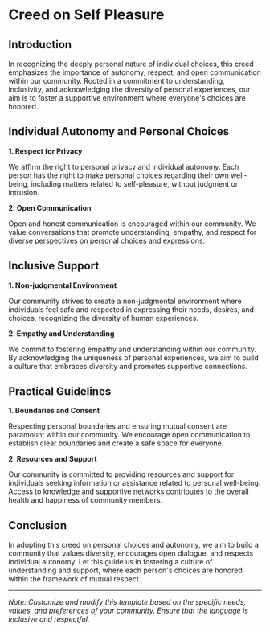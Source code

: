 # Creed on Self Pleasure

## Introduction

In recognizing the deeply personal nature of individual choices, this creed emphasizes the importance of autonomy, respect, and open communication within our community. Rooted in a commitment to understanding, inclusivity, and acknowledging the diversity of personal experiences, our aim is to foster a supportive environment where everyone's choices are honored.

## Individual Autonomy and Personal Choices

**1. Respect for Privacy**

   We affirm the right to personal privacy and individual autonomy. Each person has the right to make personal choices regarding their own well-being, including matters related to self-pleasure, without judgment or intrusion.

**2. Open Communication**

   Open and honest communication is encouraged within our community. We value conversations that promote understanding, empathy, and respect for diverse perspectives on personal choices and expressions.

## Inclusive Support

**1. Non-judgmental Environment**

   Our community strives to create a non-judgmental environment where individuals feel safe and respected in expressing their needs, desires, and choices, recognizing the diversity of human experiences.

**2. Empathy and Understanding**

   We commit to fostering empathy and understanding within our community. By acknowledging the uniqueness of personal experiences, we aim to build a culture that embraces diversity and promotes supportive connections.

## Practical Guidelines

**1. Boundaries and Consent**

   Respecting personal boundaries and ensuring mutual consent are paramount within our community. We encourage open communication to establish clear boundaries and create a safe space for everyone.

**2. Resources and Support**

   Our community is committed to providing resources and support for individuals seeking information or assistance related to personal well-being. Access to knowledge and supportive networks contributes to the overall health and happiness of community members.

## Conclusion

In adopting this creed on personal choices and autonomy, we aim to build a community that values diversity, encourages open dialogue, and respects individual autonomy. Let this guide us in fostering a culture of understanding and support, where each person's choices are honored within the framework of mutual respect.

---
*Note: Customize and modify this template based on the specific needs, values, and preferences of your community. Ensure that the language is inclusive and respectful.*
